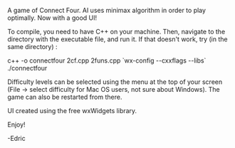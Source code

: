 A game of Connect Four. AI uses minimax algorithm in order to play optimally.
Now with a good UI!

To compile, you need to have C++ on your machine.
Then, navigate to the directory with the executable file, and run it. 
If that doesn't work, try (in the same directory) :

c++ -o connectfour 2cf.cpp 2funs.cpp \`wx-config --cxxflags --libs\`
./connectfour

Difficulty levels can be selected using the menu at the top of your screen (File -> select difficulty for Mac OS users, not sure about Windows).
The game can also be restarted from there.

UI created using the free wxWidgets library.

Enjoy!

-Edric


